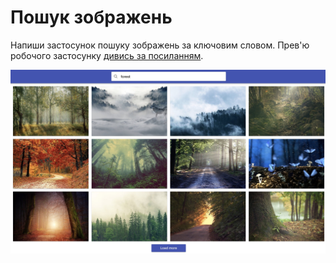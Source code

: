 # Пошук зображень

Напиши застосунок пошуку зображень за ключовим словом. Прев'ю робочого застосунку [дивись за посиланням](https://drive.google.com/file/d/1oXCGyiq4uKwW0zzraZLKk4lh3voBlBzZ/view?usp=sharing).

![preview](./public/preview.jpg)

